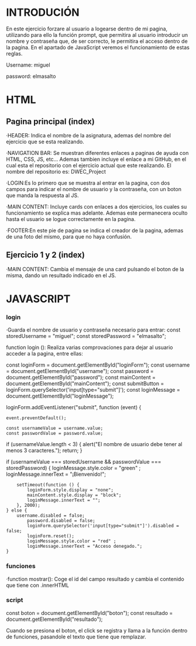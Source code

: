 <h1>INTRODUCIÓN</h1>

En este ejercicio forzare al usuario a logearse dentro de mi pagina, utilizando para ello la función prompt, que permitira al usuario introducir un nombre y contraseña que, de ser correcto, le permitira el acceso dentro de la pagina. En el apartado de JavaScript veremos el funcionamiento de estas reglas.

Username: miguel

password: elmasalto

<h1>HTML</h1>

<h2>Pagina principal (index)</h2>

·HEADER: Indica el nombre de la asignatura, ademas del nombre del ejercicio que se esta realizando.

·NAVIGATION BAR: Se muestran diferentes enlaces a paginas de ayuda con HTML, CSS, JS, etc... Ademas tambien incluye el enlace a mi GitHub, en el cual esta el repositorio con el ejercicio actual que este realizando. El nombre del repositorio es: DWEC_Project

·LOGIN:Es lo primero que se muestra al entrar en la pagina, con dos campos para indicar el nombre de usuario y la contraseña, con un boton que manda la respuesta al JS.

·MAIN CONTENT: Incluye cards con enlaces a dos ejercicios, los cuales su funcionamiento se explica mas adelante. Ademas este permanecera oculto hasta el usuario se logue correctamente en la pagina.

·FOOTER:En este pie de pagina se indica el creador de la pagina, ademas de una foto del mismo, para que no haya confusión.

<h2>Ejercicio 1 y 2 (index)</h2>

·MAIN CONTENT: Cambia el mensaje de una card pulsando el boton de la misma, dando un resultado indicado en el JS.

<h1>JAVASCRIPT</h1>

<h3>login</h3>

·Guarda el nombre de usuario y contraseña necesario para entrar:
    const storedUsername = "miguel";
    const storedPassword = "elmasalto";

function login (): Realiza varias comprovaciones para dejar al usuario acceder a la pagina, entre ellas:

<!-- Guarda en variables los elementos de login del HTML, para asi utilizarlas para hacer validaciones. -->
  const loginForm = document.getElementById("loginForm");
  const username = document.getElementById("username");
  const password = document.getElementById("password");
  const mainContent = document.getElementById("mainContent");
  const submitButton = loginForm.querySelector('input[type="submit"]');
  const loginMessage = document.getElementById("loginMessage");

<!-- Se espera al evento submit manda los resultados dados por el usuario, utilizando event.preventDefault() para que no se recarge la pagina de manera predeterminada y se pueda realizar la comprovación.-->
  loginForm.addEventListener("submit", function (event) {

    event.preventDefault();

    const usernameValue = username.value;
    const passwordValue = password.value;

<!-- Examina que el nombre usuario tiene minimamente 3 caracteres, en caso contrario, manda un alert e impide que el usuario pueda mandar esa respuesta. -->
  if (usernameValue.length < 3) {
        alert("El nombre de usuario debe tener al menos 3 caracteres.");
        return;
  }

<!-- Comprueba si son iguales los valores dados por el usuarios y aquellos dados por la pagina. En caso de ser iguales se indicara un mensaje de bienvenida y 2 segundos mas tarde desaparecera el contenido de la pagina y se remplazara por el MAIN CONTENT. En caso de ser incorrectos los valores, se reiniciara la pagina y se mostrara un mensaje indicando el acceso fallido. -->
  if (usernameValue === storedUsername && passwordValue === storedPassword) {
        loginMessage.style.color = "green" ;
        loginMessage.innerText = "¡Bienvenido!";

        setTimeout(function () {
            loginForm.style.display = "none";
            mainContent.style.display = "block";
            loginMessage.innerText = "";
        }, 2000);
    } else {
        username.disabled = false;
            password.disabled = false;
            loginForm.querySelector('input[type="submit"]').disabled = false;
            loginForm.reset();
            loginMessage.style.color = "red" ;
            loginMessage.innerText = "Acceso denegado.";
    }

<h3>funciones</h3>

·function mostrar(): Coge el id del campo resultado y cambia el contenido que tiene con .innerHTML

<h3>script</h3>

<!-- Coge la id del boton y el texto de resultado que se muestra -->
  const boton = document.getElementById("boton");
  const resultado = document.getElementById("resultado");

Cuando se presiona el boton, el click se registra y llama a la función dentro de funciones, pasandole el texto que tiene que remplazar.
